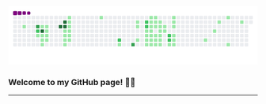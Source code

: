 ![snake gif](https://github.com/mattrich98/mattrich98/blob/output/github-contribution-grid-snake.gif)
### Welcome to my GitHub page! 👋😎
<hr>

